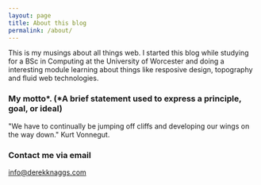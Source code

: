 ```yaml
---
layout: page
title: About this blog
permalink: /about/
---
```


This is my musings about all things web. I started this blog while studying for a BSc in Computing at the University of Worcester and doing a interesting module learning about things like resposive design, topography and fluid web technologies.

### My motto*. (*A brief statement used to express a principle, goal, or ideal)

"We have to continually be jumping off cliffs and developing our wings on the way down." Kurt Vonnegut.

### Contact me via email

[info@derekknaggs.com](mailto:info@derekknaggs.com)
